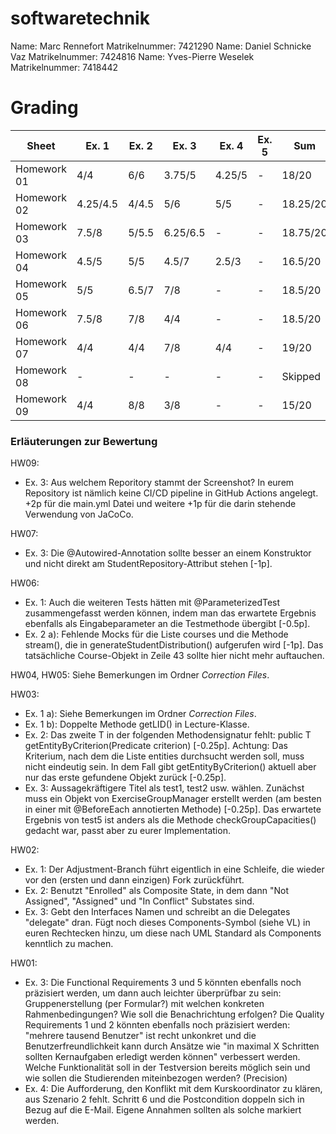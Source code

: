 # softwaretechnik

Name: Marc Rennefort Matrikelnummer: 7421290
Name: Daniel Schnicke Vaz Matrikelnummer: 7424816
Name: Yves-Pierre Weselek Matrikelnummer: 7418442

# Grading

| Sheet       | Ex. 1    | Ex. 2    | Ex. 3    | Ex. 4    | Ex. 5    | Sum      |
| ----------- | -------- | -------- | -------- | -------- | -------- | -------- |
| Homework 01 | 4/4      | 6/6      | 3.75/5   | 4.25/5   | -        | 18/20    |
| Homework 02 | 4.25/4.5 | 4/4.5    | 5/6      | 5/5      | -        | 18.25/20 |
| Homework 03 | 7.5/8    | 5/5.5    | 6.25/6.5 | -        | -        | 18.75/20 |
| Homework 04 | 4.5/5    | 5/5      | 4.5/7    | 2.5/3    | -        | 16.5/20  |
| Homework 05 | 5/5      | 6.5/7    | 7/8      | -        | -        | 18.5/20  |
| Homework 06 | 7.5/8    | 7/8      | 4/4      | -        | -        | 18.5/20  |
| Homework 07 | 4/4      | 4/4      | 7/8      | 4/4      | -        | 19/20    |
| Homework 08 | -        | -        | -        | -        | -        | Skipped  |
| Homework 09 | 4/4      | 8/8      | 3/8      | -        | -        | 15/20    |

### Erläuterungen zur Bewertung

HW09:
- Ex. 3: Aus welchem Reporitory stammt der Screenshot? In eurem Repository ist nämlich keine CI/CD pipeline in GitHub Actions angelegt. +2p für die main.yml Datei und weitere +1p für die darin stehende Verwendung von JaCoCo. 

HW07:
- Ex. 3: Die @Autowired-Annotation sollte besser an einem Konstruktor und nicht direkt am StudentRepository-Attribut stehen \[-1p\].

HW06:
- Ex. 1: Auch die weiteren Tests hätten mit @ParameterizedTest zusammengefasst werden können, indem man das erwartete Ergebnis ebenfalls als Eingabeparameter an die Testmethode übergibt \[-0.5p\].
- Ex. 2 a): Fehlende Mocks für die Liste courses und die Methode stream(), die in generateStudentDistribution() aufgerufen wird \[-1p\]. Das tatsächliche Course-Objekt in Zeile 43 sollte hier nicht mehr auftauchen.

HW04, HW05: Siehe Bemerkungen im Ordner *Correction Files*.

HW03:
- Ex. 1 a): Siehe Bemerkungen im Ordner *Correction Files*.
- Ex. 1 b): Doppelte Methode getLID() in Lecture-Klasse.
- Ex. 2: Das zweite T in der folgenden Methodensignatur fehlt: public T getEntityByCriterion(Predicate<T> criterion) \[-0.25p\]. Achtung: Das Kriterium, nach dem die Liste entities durchsucht werden soll, muss nicht eindeutig sein. In dem Fall gibt getEntityByCriterion() aktuell aber nur das erste gefundene Objekt zurück \[-0.25p\].
- Ex. 3: Aussagekräftigere Titel als test1, test2 usw. wählen. Zunächst muss ein Objekt von ExerciseGroupManager erstellt werden (am besten in einer mit @BeforeEach annotierten Methode) \[-0.25p\]. Das erwartete Ergebnis von test5 ist anders als die Methode checkGroupCapacities() gedacht war, passt aber zu eurer Implementation. 

HW02:
- Ex. 1: Der Adjustment-Branch führt eigentlich in eine Schleife, die wieder vor den (ersten und dann einzigen) Fork zurückführt.
- Ex. 2: Benutzt "Enrolled" als Composite State, in dem dann "Not Assigned", "Assigned" und "In Conflict" Substates sind.
- Ex. 3: Gebt den Interfaces Namen und schreibt an die Delegates "delegate" dran. Fügt noch dieses Components-Symbol (siehe VL) in euren Rechtecken hinzu, um diese nach UML Standard als Components kenntlich zu machen.

HW01:
- Ex. 3: Die Functional Requirements 3 und 5 könnten ebenfalls noch präzisiert werden, um dann auch leichter überprüfbar zu sein: Gruppenerstellung (per Formular?) mit welchen konkreten Rahmenbedingungen? Wie soll die Benachrichtung erfolgen? Die Quality Requirements 1 und 2 könnten ebenfalls noch präzisiert werden: "mehrere tausend Benutzer" ist recht unkonkret und die Benutzerfreundlichkeit kann durch Ansätze wie "in maximal X Schritten sollten Kernaufgaben erledigt werden können" verbessert werden. Welche Funktionalität soll in der Testversion bereits möglich sein und wie sollen die Studierenden miteinbezogen werden? (Precision)
- Ex. 4: Die Aufforderung, den Konflikt mit dem Kurskoordinator zu klären, aus Szenario 2 fehlt. Schritt 6 und die Postcondition doppeln sich in Bezug auf die E-Mail. Eigene Annahmen sollten als solche markiert werden.
